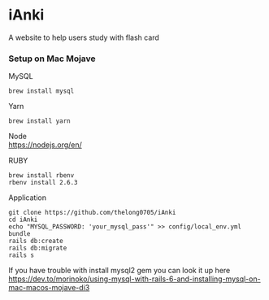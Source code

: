 # iAnki
A website to help users study with flash card
### Setup on Mac Mojave
MySQL
```
brew install mysql
```
Yarn
```
brew install yarn
```
Node  
https://nodejs.org/en/

RUBY
```
brew install rbenv
rbenv install 2.6.3
```

Application
```
git clone https://github.com/thelong0705/iAnki
cd iAnki
echo "MYSQL_PASSWORD: 'your_mysql_pass'" >> config/local_env.yml
bundle
rails db:create
rails db:migrate
rails s
```

If you have trouble with install mysql2 gem you can look it up here  
https://dev.to/morinoko/using-mysql-with-rails-6-and-installing-mysql-on-mac-macos-mojave-di3
